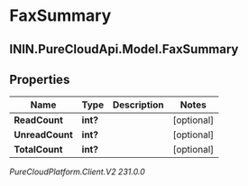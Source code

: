 # FaxSummary

## ININ.PureCloudApi.Model.FaxSummary

## Properties

|Name | Type | Description | Notes|
|------------ | ------------- | ------------- | -------------|
| **ReadCount** | **int?** |  | [optional] |
| **UnreadCount** | **int?** |  | [optional] |
| **TotalCount** | **int?** |  | [optional] |



_PureCloudPlatform.Client.V2 231.0.0_

